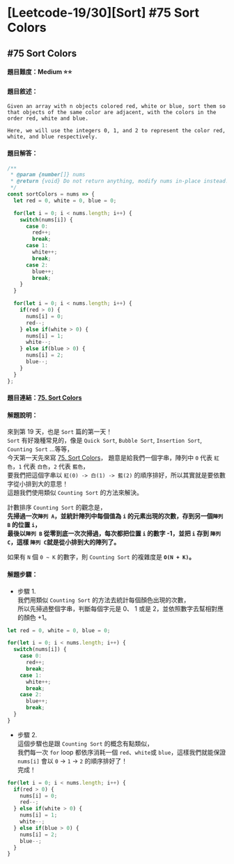 # [Leetcode-19/30][Sort] #75 Sort Colors

## #75 Sort Colors

#### 題目難度：Medium :star::star:
#### 題目敘述：
```
Given an array with n objects colored red, white or blue, sort them so that objects of the same color are adjacent, with the colors in the order red, white and blue.

Here, we will use the integers 0, 1, and 2 to represent the color red, white, and blue respectively.
```
#### 題目解答：
```javascript
/**
 * @param {number[]} nums
 * @return {void} Do not return anything, modify nums in-place instead.
 */
const sortColors = nums => {
  let red = 0, white = 0, blue = 0;

  for(let i = 0; i < nums.length; i++) {
    switch(nums[i]) {
      case 0:
        red++;
        break;
      case 1:
        white++;
        break;
      case 2:
        blue++;
        break;
    }
  }

  for(let i = 0; i < nums.length; i++) {
    if(red > 0) {
      nums[i] = 0;
      red--;
    } else if(white > 0) {
      nums[i] = 1;
      white--;
    } else if(blue > 0) {
      nums[i] = 2;
      blue--;
    }
  }
};
```
#### 題目連結：[75. Sort Colors](https://leetcode.com/problems/sort-colors/)
#### 解題說明：
來到第 19 天，也是 `Sort` 篇的第一天！  
`Sort` 有好幾種常見的，像是 `Quick Sort`, `Bubble Sort`, `Insertion Sort`, `Counting Sort` ...等等，  
今天第一天先來寫 [75. Sort Colors](https://leetcode.com/problems/sort-colors/)，
題意是給我們一個字串，陣列中 `0` 代表 `紅色`，`1` 代表 `白色`，`2` 代表 `藍色`，  
要我們把這個字串以 `紅(0) -> 白(1) -> 藍(2)` 的順序排好，所以其實就是要依數字從小排到大的意思！  
這題我們使用類似 `Counting Sort` 的方法來解決。  

計數排序 `Counting Sort` 的觀念是，  
**先掃過一次`陣列 A`，並統計陣列中每個值為 `i` 的元素出現的次數，存到另一個`陣列 B` 的位置 `i`，  
最後以`陣列 B` 從零到底一次次掃過，每次都把位置 `i` 的數字 -1，並把 `i` 存到 `陣列 C`，這樣 `陣列 C`就是從小排到大的陣列了。**  

如果有 `N` 個 `0 ~ K` 的數字，則 `Counting Sort` 的複雜度是 **`O(N + K)`。**  


#### 解題步驟：
- 步驟 1.  
我們用類似 `Counting Sort` 的方法去統計每個顏色出現的次數，  
所以先掃過整個字串，判斷每個字元是 0、 1 或是 2，並依照數字去幫相對應的顏色 +1。  

```javascript
let red = 0, white = 0, blue = 0;

for(let i = 0; i < nums.length; i++) {
  switch(nums[i]) {
    case 0:
      red++;
      break;
    case 1:
      white++;
      break;
    case 2:
      blue++;
      break;
  }
}
```  

- 步驟 2.  
這個步驟也是跟 `Counting Sort` 的概念有點類似，  
我們每一次 `for` loop 都依序消耗一個 `red`、`white`或 `blue`，這樣我們就能保證 `nums[i]` 會以 `0` -> `1` -> `2` 的順序排好了！  
  完成！  

```javascript
for(let i = 0; i < nums.length; i++) {
  if(red > 0) {
    nums[i] = 0;
    red--;
  } else if(white > 0) {
    nums[i] = 1;
    white--;
  } else if(blue > 0) {
    nums[i] = 2;
    blue--;
  }
}
```
